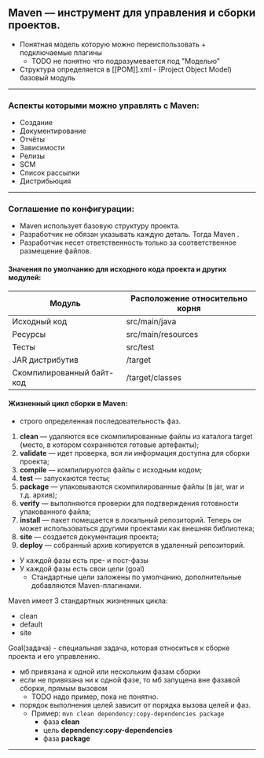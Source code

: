## Maven — инструмент для управления и сборки проектов.

* Понятная модель которую можно переиспользовать + подключаемые плагины
    * TODO не понятно что подразумевается под "Моделью"
* Структура определяется в [[POM]].xml - (Project Object Model)  базовый модуль

---

### Аспекты которыми можно управлять с Maven:

* Создание
* Документирование
* Отчёты
* Зависимости
* Релизы
* SCM
* Список рассылки
* Дистрибьюция

---

### Соглашение по конфигурации:

* Maven использует базовую структуру проекта.
* Разработчик не обязан указывать каждую деталь. Тогда Maven .
* Разработчик несет ответственность только за соответственное размещение файлов.

#### Значения по умолчанию для исходного кода проекта и других модулей:

| Модуль | Расположение относительно корня |
|----------|--------|
| Исходный код | src/main/java |
| Ресурсы | src/main/resources |
| Тесты | src/test |
| JAR дистрибутив | /target |
| Скомпилированный байт-код | /target/classes |

#### Жизненный цикл сборки в Maven:

- строго определенная последовательность фаз.

1. **clean** — удаляются все скомпилированные файлы из каталога target (место, в котором сохраняются готовые артефакты);
2. **validate** — идет проверка, вся ли информация доступна для сборки проекта;
3. **compile** — компилируются файлы с исходным кодом;
4. **test** — запускаются тесты;
5. **package** — упаковываются скомпилированные файлы (в jar, war и т.д. архив);
6. **verify** — выполняются проверки для подтверждения готовности упакованного файла;
7. **install** — пакет помещается в локальный репозиторий. Теперь он может использоваться другими проектами как внешняя
   библиотека;
8. **site** — создается документация проекта;
9. **deploy** — собранный архив копируется в удаленный репозиторий.

* У каждой фазы есть пре- и пост-фазы
* У каждой фазы есть свои цели (goal)
    * Стандартные цели заложены по умолчанию, дополнительные добавляются Maven-плагинами.

Maven имеет 3 стандартных жизненных цикла:
* clean
* default
* site

Goal(задача) - специальная задача, которая относиться к сборке проекта и его управлению.
* мб привязана к одной или нескольким фазам сборки
* если не привязана ни к одной фазе, то мб запущена вне фазавой сборки, прямым вызовом
  * TODO надо пример, пока не понятно.
* порядок выполнения целей зависит от порядка вызова целей и фаз. 
  * Пример: ```mvn clean dependency:copy-dependencies package```
    * фаза **clean**
    * цель **dependency:copy-dependencies**
    * фаза **package**

---